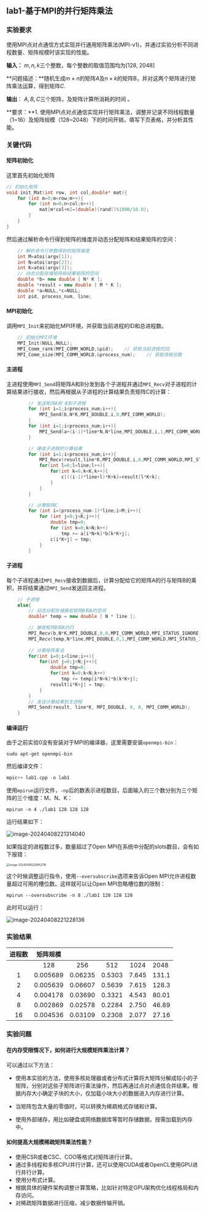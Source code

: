 ## lab1-基于MPI的并行矩阵乘法

### 实验要求

使用MPI点对点通信方式实现并行通用矩阵乘法(MPI-v1)，并通过实验分析不同进程数量、矩阵规模时该实现的性能。

**输入：** $m,n,k$三个整数，每个整数的取值范围均为[128, 2048]

**问题描述：**随机生成$m \times n$的矩阵$A$及$n \times k$的矩阵B，并对这两个矩阵进行矩阵乘法运算，得到矩阵$C$.

**输出**： $A,B,C$三个矩阵，及矩阵计算所消耗的时间  。

**要求：**1. 使用MPI点对点通信实现并行矩阵乘法，调整并记录不同线程数量（1~16）及矩阵规模（128~2048）下的时间开销，填写下页表格，并分析其性能。



### 关键代码

#### 矩阵初始化

这里首先初始化矩阵

```c++
// 初始化矩阵
void init_Mat(int row, int col,double* mat){
    for (int m=0;m<row;m++){
        for (int n=0;n<col;n++){
            mat[m*col+n]=(double)(rand()%1000/10.0);
        }
    }
}
```

然后通过解析命令行得到矩阵的维度并动态分配矩阵和结果矩阵的空间：

```c++
   	// 解析命令行参数得到的矩阵维度
    int M=atoi(argv[1]);
    int N=atoi(argv[2]);
    int K=atoi(argv[3]);
    // 动态分配存储矩阵和结果矩阵的空间
    double *b= new double [ N* K ];
    double *result = new double [ M * K ];
    double *a=NULL,*c=NULL;
    int pid, process_num, line;
```



#### MPI初始化

调用`MPI_Init`来初始化MPI环境，并获取当前进程的ID和总进程数。

```C++
    // 初始化MPI环境
    MPI_Init(NULL,NULL);
    MPI_Comm_rank(MPI_COMM_WORLD,&pid);    // 获取当前进程的ID
    MPI_Comm_size(MPI_COMM_WORLD,&process_num);    // 获取进程总数
```



#### 主进程

主进程使用`MPI_Send`将矩阵A和B分发到各个子进程并通过`MPI_Recv`对子进程的计算结果进行接收，然后再根据从子进程的计算结果负责矩阵C的计算：

```C++
        // 发送矩阵A和 B到子进程
        for (int i=1;i<process_num;i++){
            MPI_Send(b,N*K,MPI_DOUBLE,i,0,MPI_COMM_WORLD);
        }
        for (int i=1;i<process_num;i++){
            MPI_Send(a+(i-1)*line*N,N*line,MPI_DOUBLE,i,1,MPI_COMM_WORLD);
        }

        // 接收子进程的计算结果
        for (int i=1;i<process_num;i++){
            MPI_Recv(result,line*K,MPI_DOUBLE,i,0,MPI_COMM_WORLD,MPI_STATUS_IGNORE);
            for(int l=0;l<line;l++){
                for(int k=0;k<K;k++){
                    c[((i-1)*line+l)*K+k]=result[l*K+k];
                }
            }
        }

        // 计算矩阵C
        for (int i=(process_num-1)*line;i<M;i++){
            for (int j=0;j<K;j++){
                double tmp=0;
                for (int k=0;k<N;k++)
                    tmp += a[i*N+k]*b[k*K+j];
                c[i*K+j] = tmp;
            }
        }
```



#### 子进程

每个子进程通过`MPI_Recv`接收到数据后，计算分配给它的矩阵A的行与矩阵B的乘积，并将结果通过`MPI_Send`发送回主进程。

```C++
    // 子进程
    else{
        // 动态分配存储接收矩阵B和A的空间
        double* temp = new double [ N * line ];

        // 接收矩阵B和A的行
        MPI_Recv(b,N*K,MPI_DOUBLE,0,0,MPI_COMM_WORLD,MPI_STATUS_IGNORE);
        MPI_Recv(temp,N*line,MPI_DOUBLE,0,1,MPI_COMM_WORLD,MPI_STATUS_IGNORE);
		
        // 计算矩阵乘法
        for(int i=0;i<line;i++){
            for(int j=0;j<N;j++){
                double tmp=0;
                for(int k=0;k<N;k++)
                    tmp += temp[i*N+k]*b[k*K+j];
                result[i*K+j] = tmp;
            }
        }
        // 发送计算结果到主进程
        MPI_Send(result, line*K, MPI_DOUBLE, 0, 0, MPI_COMM_WORLD);
    }
```



#### 编译运行

由于之前实验0没有安装对于MPI的编译器，这里需要安装`openmpi-bin`：

```shell
sudo apt-get openmpi-bin
```

然后编译文件：

```C++
mpic++ lab1.cpp -o lab1
```

使用`mpirun`运行文件，`-np`后的数表示进程数目，后面输入的三个数分别为三个矩阵的三个维度：M、N、K：

```shell
mpirun -n 4 ./lab1 128 128 128
```

运行结果如下：

![image-20240408221314040](C:\Users\HP\AppData\Roaming\Typora\typora-user-images\image-20240408221314040.png)



如果指定的进程数过多，数量超过了Open MPI在系统中分配的slots数目，会有如下报错：

<img src="C:\Users\HP\AppData\Roaming\Typora\typora-user-images\image-20240408220942716.png" alt="image-20240408220942716" style="zoom:50%;" />

这个时候调整运行指令，使用`--oversubscribe`选项来告诉Open MPI允许进程数量超过可用的槽位数。这样就可以让Open MPI忽略槽位数的限制：

```
mpirun --oversubscribe -n 8 ./lab1 128 128 128
```

此时可以运行：

![image-20240408221228136](C:\Users\HP\AppData\Roaming\Typora\typora-user-images\image-20240408221228136.png)

### 实验结果

| 进程数 | 矩阵规模 |         |        |       |       |
| :----: | :------: | :-----: | :----: | :---: | ----- |
|        |   128    |   256   |  512   | 1024  | 2048  |
|   1    | 0.005689 | 0.06235 | 0.5303 | 7.645 | 131.1 |
|   2    | 0.005639 | 0.06607 | 0.5639 | 7.615 | 128.3 |
|   4    | 0.004178 | 0.03690 | 0.3321 | 4.543 | 80.01 |
|   8    | 0.002869 | 0.02578 | 0.2284 | 2.750 | 46.89 |
|   16   | 0.004536 | 0.03109 | 0.2308 | 2.077 | 27.16 |

 

### 实验问题

#### 在内存受限情况下，如何进行大规模矩阵乘法计算？

可以通过以下方法：

- 使用本实验的方法，使用多核处理器或者分布式计算将大矩阵分解成较小的子矩阵，分别对这些子矩阵进行乘法操作，然后再通过点对点通信合并结果。根据内存大小确定子块的大小，仅加载小块大小的数据进入内存进行计算。

- 当矩阵包含大量的零值时，可以转换为稀疏格式存储和计算。

- 使用外部储存，用比如硬盘或网络数据库等暂时存储数据，按需加载到内存中。

  

#### 如何提高大规模稀疏矩阵乘法性能？

- 使用CSR或者CSC、COO等格式对矩阵进行计算。
- 通过多线程和多核CPU并行计算，还可以使用CUDA或者OpenCL使用GPU进行并行计算。
- 使用分布式计算。
- 根据具体的硬件架构调整计算策略，比如针对特定GPU架构优化线程格局和内存访问。
- 对稀疏矩阵数据进行压缩，减少数据传输开销。